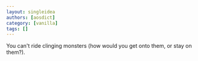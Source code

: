 ```yaml
---
layout: singleidea
authors: [aosdict]
category: [vanilla]
tags: []
---
```

You can't ride clinging monsters (how would you get onto them, or stay on them?).
